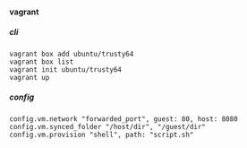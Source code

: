 #### vagrant

##### cli

    vagrant box add ubuntu/trusty64
    vagrant box list
    vagrant init ubuntu/trusty64
    vagrant up

##### config

    config.vm.network "forwarded_port", guest: 80, host: 8080
    config.vm.synced_folder "/host/dir", "/guest/dir"
    config.vm.provision "shell", path: "script.sh"

